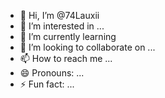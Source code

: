 - 👋 Hi, I’m @74Lauxii
- 👀 I’m interested in ...
- 🌱 I’m currently learning 
- 💞️ I’m looking to collaborate on ...
- 📫 How to reach me ...
- 😄 Pronouns: ...
- ⚡ Fun fact: ...

<!---
74Lauxii/74Lauxii is a ✨ special ✨ repository because its `README.md` (this file) appears on your GitHub profile.
You can click the Preview link to take a look at your changes.
--->
